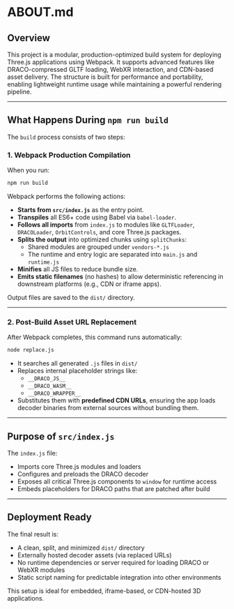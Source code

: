 # ABOUT.md

## Overview

This project is a modular, production-optimized build system for deploying Three.js applications using Webpack. It supports advanced features like DRACO-compressed GLTF loading, WebXR interaction, and CDN-based asset delivery. The structure is built for performance and portability, enabling lightweight runtime usage while maintaining a powerful rendering pipeline.

---

## What Happens During `npm run build`

The `build` process consists of two steps:

### 1. Webpack Production Compilation

When you run:

```bash
npm run build
```

Webpack performs the following actions:

- **Starts from `src/index.js`** as the entry point.
- **Transpiles** all ES6+ code using Babel via `babel-loader`.
- **Follows all imports** from `index.js` to modules like `GLTFLoader`, `DRACOLoader`, `OrbitControls`, and core Three.js packages.
- **Splits the output** into optimized chunks using `splitChunks`:
  - Shared modules are grouped under `vendors-*.js`
  - The runtime and entry logic are separated into `main.js` and `runtime.js`
- **Minifies** all JS files to reduce bundle size.
- **Emits static filenames** (no hashes) to allow deterministic referencing in downstream platforms (e.g., CDN or iframe apps).

Output files are saved to the `dist/` directory.

---

### 2. Post-Build Asset URL Replacement

After Webpack completes, this command runs automatically:

```bash
node replace.js
```

- It searches all generated `.js` files in `dist/`
- Replaces internal placeholder strings like:
  - `__DRACO_JS__`
  - `__DRACO_WASM__`
  - `__DRACO_WRAPPER__`
- Substitutes them with **predefined CDN URLs**, ensuring the app loads decoder binaries from external sources without bundling them.

---

## Purpose of `src/index.js`

The `index.js` file:

- Imports core Three.js modules and loaders
- Configures and preloads the DRACO decoder
- Exposes all critical Three.js components to `window` for runtime access
- Embeds placeholders for DRACO paths that are patched after build

---

## Deployment Ready

The final result is:

- A clean, split, and minimized `dist/` directory
- Externally hosted decoder assets (via replaced URLs)
- No runtime dependencies or server required for loading DRACO or WebXR modules
- Static script naming for predictable integration into other environments

This setup is ideal for embedded, iframe-based, or CDN-hosted 3D applications.